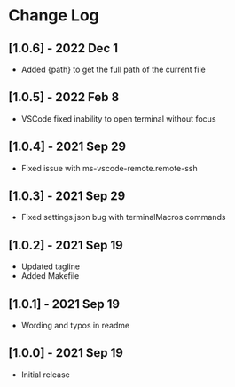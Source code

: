 # Change Log

## [1.0.6] - 2022 Dec 1
- Added {path} to get the full path of the current file

## [1.0.5] - 2022 Feb 8
- VSCode fixed inability to open terminal without focus

## [1.0.4] - 2021 Sep 29
- Fixed issue with ms-vscode-remote.remote-ssh

## [1.0.3] - 2021 Sep 29
- Fixed settings.json bug with terminalMacros.commands

## [1.0.2] - 2021 Sep 19
- Updated tagline
- Added Makefile

## [1.0.1] - 2021 Sep 19
- Wording and typos in readme

## [1.0.0] - 2021 Sep 19
- Initial release
